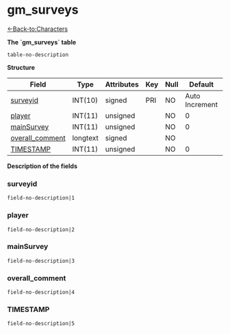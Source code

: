 # gm\_surveys

[<-Back-to:Characters](database-characters.md)

**The \`gm\_surveys\` table**

`table-no-description`

**Structure**

| Field                | Type     | Attributes | Key | Null | Default        | Extra | Comment |
|----------------------|----------|------------|-----|------|----------------|-------|---------|
| [surveyid][1]        | INT(10)  | signed     | PRI | NO   | Auto Increment |       |         |
| [player][2]          | INT(11)  | unsigned   |     | NO   | 0              |       |         |
| [mainSurvey][3]      | INT(11)  | unsigned   |     | NO   | 0              |       |         |
| [overall_comment][4] | longtext | signed     |     | NO   |                |       |         |
| [TIMESTAMP][5]       | INT(11)  | unsigned   |     | NO   | 0              |       |         |

[1]: #surveyid
[2]: #player
[3]: #mainsurvey
[4]: #overall_comment
[5]: #TIMESTAMP

**Description of the fields**

### surveyid

`field-no-description|1`

### player

`field-no-description|2`

### mainSurvey

`field-no-description|3`

### overall\_comment

`field-no-description|4`

### TIMESTAMP

`field-no-description|5`
